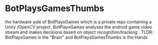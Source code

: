 # BotPlaysGamesThumbs
the hardware side of BotPlaysGames which is a private repo containing a Unity /OpenCV project. BotPlaysGames analyses the android game video stream and makes decisions based on object recognition/tracking . TLDR: BotPlaysGames is the "Brain"  and BotPlaysGamesThumbs is the Hands 

